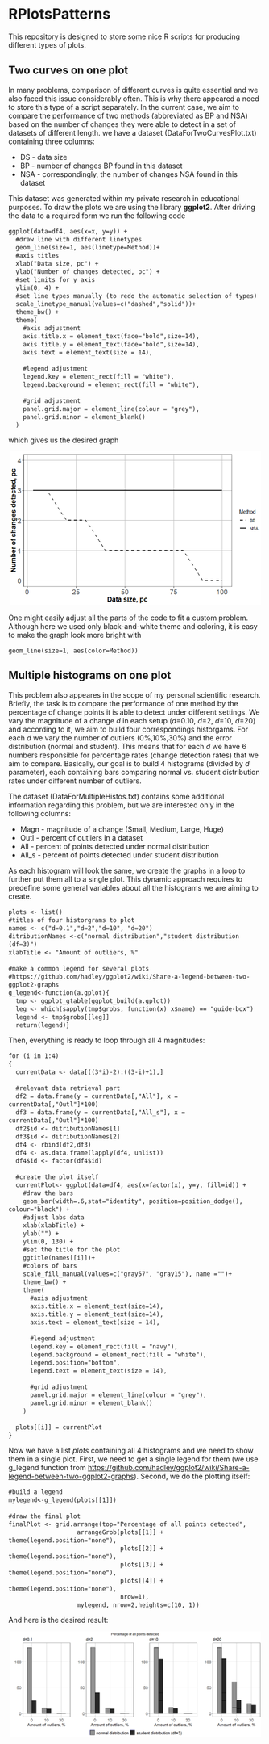 # RPlotsPatterns
This repository is designed to store some nice R scripts for producing different types of plots. 

## Two curves on one plot
In many problems, comparison of different curves is quite essential and we also faced this issue considerably often. This is why there appeared a need to store this type of a script separately. In the current case, we aim to compare the performance of two methods (abbreviated as BP and NSA) based on the number of changes they were able to detect in a set of datasets of different length.
we have a dataset (DataForTwoCurvesPlot.txt) containing three columns:
* DS - data size 
* BP - number of changes BP found in this dataset
* NSA - correspondingly, the number of changes NSA found in this dataset

This dataset was generated within my private research in educational purposes. To draw the plots we are using the library <b>ggplot2</b>. After driving the data to a required form we run the following code
```
ggplot(data=df4, aes(x=x, y=y)) +
  #draw line with different linetypes
  geom_line(size=1, aes(linetype=Method))+
  #axis titles
  xlab("Data size, pc") +
  ylab("Number of changes detected, pc") +
  #set limits for y axis
  ylim(0, 4) +
  #set line types manually (to redo the automatic selection of types)
  scale_linetype_manual(values=c("dashed","solid"))+
  theme_bw() +
  theme(
    #axis adjustment
    axis.title.x = element_text(face="bold",size=14),
    axis.title.y = element_text(face="bold",size=14),
    axis.text = element_text(size = 14),
    
    #legend adjustment
    legend.key = element_rect(fill = "white"),
    legend.background = element_rect(fill = "white"),
    
    #grid adjustment
    panel.grid.major = element_line(colour = "grey"),
    panel.grid.minor = element_blank()
  ) 
  ```
  which gives us the desired graph
  <p align="center">
  <img src="images/lines.PNG" width="500"/>
</p>
One might easily adjust all the parts of the code to fit a custom problem. Although here we used only black-and-white theme and coloring, it is easy to make the graph look more bright with

```
geom_line(size=1, aes(color=Method))

```

## Multiple histograms on one plot

This problem also appeares in the scope of my personal scientific research. Briefly, the task is to compare the performance of one method by the percentage of change points it is able to detect under different settings. We vary the magnitude of a change <i>d</i> in each setup (<i>d</i>=0.10, <i>d</i>=2, <i>d</i>=10, <i>d</i>=20) and according to it, we aim to build four correspondings historgams. For each <i>d</i> we vary the number of outliers (0%,10%,30%) and the error distribution (normal and student). This means that for each <i>d</i> we have 6 numbers responsible for percentage rates (change detection rates) that we aim to compare. Basically, our goal is to build 4 histograms (divided by <i>d</i> parameter), each containing bars comparing normal vs. student distribution rates under different number of outliers. 

The dataset (DataForMultipleHistos.txt) contains some additional information regarding this problem, but we are interested only in the following columns:
* Magn - magnitude of a change (Small, Medium, Large, Huge)
* Outl - percent of outliers in a dataset
* All - percent of points detected under normal distribution
* All_s - percent of points detected under student distribution

As each histogram will look the same, we create the graphs in a loop to further put them all to a single plot. This dynamic approach requires to predefine some general variables about all the histograms we are aiming to create.
```
plots <- list()
#titles of four historgrams to plot
names <- c("d=0.1","d=2","d=10", "d=20")
ditributionNames <-c("normal distribution","student distribution (df=3)")
xlabTitle <- "Amount of outliers, %"

#make a common legend for several plots
#https://github.com/hadley/ggplot2/wiki/Share-a-legend-between-two-ggplot2-graphs
g_legend<-function(a.gplot){
  tmp <- ggplot_gtable(ggplot_build(a.gplot))
  leg <- which(sapply(tmp$grobs, function(x) x$name) == "guide-box")
  legend <- tmp$grobs[[leg]]
  return(legend)}
```
Then, everything is ready to loop through all 4 magnitudes:
```
for (i in 1:4)
{
  currentData <- data[((3*i)-2):((3-i)+1),]
  
  #relevant data retrieval part
  df2 = data.frame(y = currentData[,"All"], x = currentData[,"Outl"]*100)
  df3 = data.frame(y = currentData[,"All_s"], x = currentData[,"Outl"]*100)
  df2$id <- ditributionNames[1]
  df3$id <- ditributionNames[2]
  df4 <- rbind(df2,df3)
  df4 <- as.data.frame(lapply(df4, unlist))
  df4$id <- factor(df4$id)
  
  #create the plot itself
  currentPlot<- ggplot(data=df4, aes(x=factor(x), y=y, fill=id)) +
    #draw the bars
    geom_bar(width=.6,stat="identity", position=position_dodge(), colour="black") +
    #adjust labs data
    xlab(xlabTitle) +
    ylab("") +
    ylim(0, 130) +
    #set the title for the plot
    ggtitle(names[[i]])+
    #colors of bars
    scale_fill_manual(values=c("gray57", "gray15"), name ="")+
    theme_bw() +
    theme(
      #axis adjustment
      axis.title.x = element_text(size=14),
      axis.title.y = element_text(size=14),
      axis.text = element_text(size = 14),
      
      #legend adjustment
      legend.key = element_rect(fill = "navy"),
      legend.background = element_rect(fill = "white"),
      legend.position="bottom",
      legend.text = element_text(size = 14),
      
      #grid adjustment
      panel.grid.major = element_line(colour = "grey"),
      panel.grid.minor = element_blank()
    ) 
  
  plots[[i]] = currentPlot
}
```

Now we have a list <i>plots</i> containing all 4 histograms and we need to show them in a single plot. First, we need to get a single legend for them (we use g_legend function from https://github.com/hadley/ggplot2/wiki/Share-a-legend-between-two-ggplot2-graphs). Second, we do the plotting itself:

```
#build a legend
mylegend<-g_legend(plots[[1]])

#draw the final plot
finalPlot <- grid.arrange(top="Percentage of all points detected",
                   arrangeGrob(plots[[1]] + theme(legend.position="none"),
                               plots[[2]] + theme(legend.position="none"),
                               plots[[3]] + theme(legend.position="none"),
                               plots[[4]] + theme(legend.position="none"),
                               nrow=1),
                   mylegend, nrow=2,heights=c(10, 1))
```
And here is the desired result:

<p align="center">
  <img src="images/histos.PNG" width="500"/>
</p>
